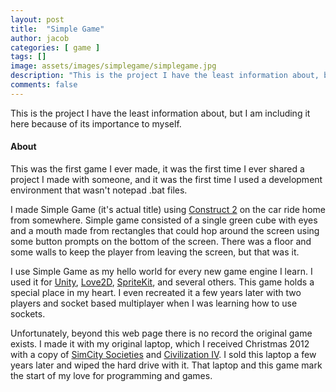 ```yaml
---
layout: post
title:  "Simple Game"
author: jacob
categories: [ game ]
tags: []
image: assets/images/simplegame/simplegame.jpg
description: "This is the project I have the least information about, but I am including it here because of its importance to myself. "
comments: false
---
```


This is the project I have the least information about, but I am including it here because of its importance to myself. 

#### About

This was the first game I ever made, it was the first time I ever shared a project I made with someone, and it was the first time I used a development environment that wasn't notepad .bat files.

I made Simple Game (it's actual title) using [Construct 2](https://www.scirra.com/construct2) on the car ride home from somewhere. Simple game consisted of a single green cube with eyes and a mouth made from rectangles that could hop around the screen using some button prompts on the bottom of the screen. There was a floor and some walls to keep the player from leaving the screen, but that was it.

I use Simple Game as my hello world for every new game engine I learn. I used it for [Unity](https://unity3d.com), [Love2D](https://love2d.org), [SpriteKit](https://developer.apple.com/spritekit/), and several others. This game holds a special place in my heart. I even recreated it a few years later with two players and socket based multiplayer when I was learning how to use sockets.

Unfortunately, beyond this web page there is no record the original game exists. I made it with my original laptop, which I received Christmas 2012 with a copy of [SimCity Societies](https://www.origin.com/usa/en-us/store/simcity/simcity-societies) and [Civilization IV](http://www.2kgames.com/civ4/). I sold this laptop a few years later and wiped the hard drive with it. That laptop and this game mark the start of my love for programming and games.